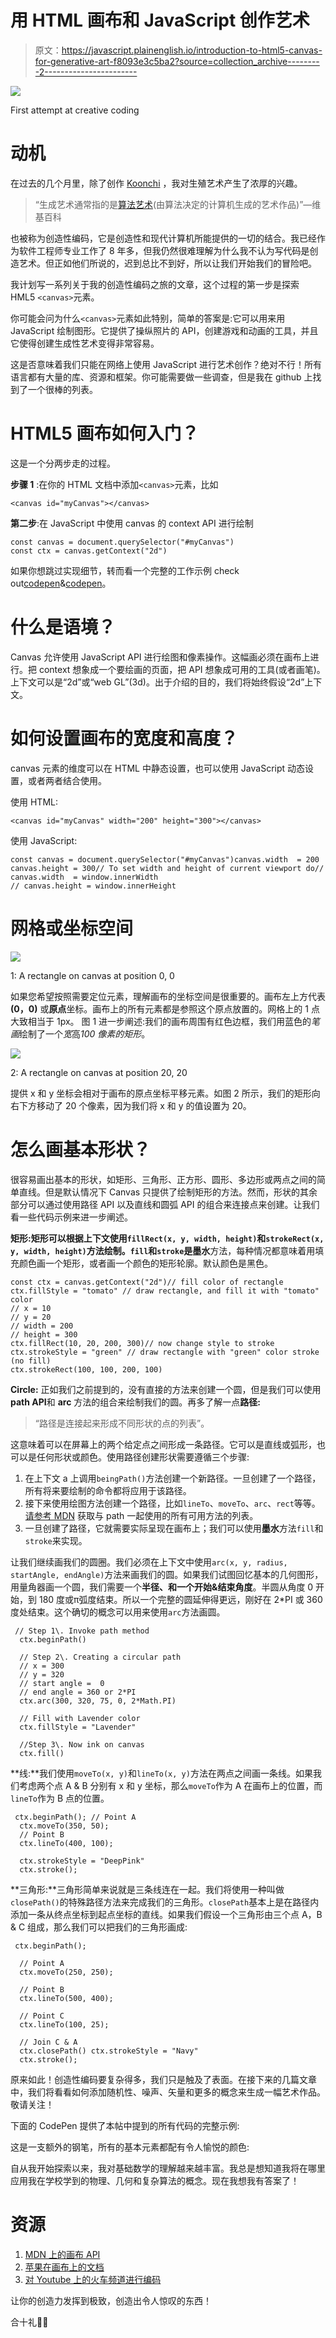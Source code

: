 # 用 HTML 画布和 JavaScript 创作艺术

> 原文：<https://javascript.plainenglish.io/introduction-to-html5-canvas-for-generative-art-f8093e3c5ba2?source=collection_archive---------2----------------------->

![](img/a825cbf0b8e708ed1901caf4e4eb2b32.png)

First attempt at creative coding

# **动机**

在过去的几个月里，除了创作 [Koonchi](https://koonchi.com) ，我对生殖艺术产生了浓厚的兴趣。

> “生成艺术通常指的是[算法艺术](https://en.wikipedia.org/wiki/Algorithmic_art)(由算法决定的计算机生成的艺术作品)”—维基百科

也被称为创造性编码，它是创造性和现代计算机所能提供的一切的结合。我已经作为软件工程师专业工作了 8 年多，但我仍然很难理解为什么我不认为写代码是创造艺术。但正如他们所说的，迟到总比不到好，所以让我们开始我们的冒险吧。

我计划写一系列关于我的创造性编码之旅的文章，这个过程的第一步是探索 HML5 `<canvas>`元素。

你可能会问为什么`<canvas>`元素如此特别，简单的答案是:它可以用来用 JavaScript 绘制图形。它提供了操纵照片的 API，创建游戏和动画的工具，并且它使得创建生成性艺术变得非常容易。

这是否意味着我们只能在网络上使用 JavaScript 进行艺术创作？绝对不行！所有语言都有大量的库、资源和框架。你可能需要做一些调查，但是我在 github 上找到了一个很棒的列表。

# HTML5 画布如何入门？

这是一个分两步走的过程。

**步骤 1** :在你的 HTML 文档中添加`<canvas>`元素，比如

`<canvas id="myCanvas"></canvas>`

**第二步**:在 JavaScript 中使用 canvas 的 context API 进行绘制

```
const canvas = document.querySelector("#myCanvas")
const ctx = canvas.getContext("2d")
```

如果你想跳过实现细节，转而看一个完整的工作示例 check out[codepen](https://codepen.io/varunio/pen/NWWXvVg)&[codepen](https://codepen.io/varunio/pen/wvvpPaY)。

# 什么是语境？

Canvas 允许使用 JavaScript API 进行绘图和像素操作。这幅画必须在画布上进行。把 context 想象成一个要绘画的页面，把 API 想象成可用的工具(或者画笔)。上下文可以是“2d”或“web GL”(3d)。出于介绍的目的，我们将始终假设“2d”上下文。

# 如何设置画布的宽度和高度？

canvas 元素的维度可以在 HTML 中静态设置，也可以使用 JavaScript 动态设置，或者两者结合使用。

使用 HTML:

```
<canvas id="myCanvas" width="200" height="300"></canvas>
```

使用 JavaScript:

```
const canvas = document.querySelector("#myCanvas")canvas.width  = 200
canvas.height = 300// To set width and height of current viewport do// canvas.width  = window.innerWidth
// canvas.height = window.innerHeight
```

# 网格或坐标空间

![](img/bb0ff9bb3924b5f5cd09653bc313fc7a.png)

1: A rectangle on canvas at position 0, 0

如果您希望按照需要定位元素，理解画布的坐标空间是很重要的。画布左上方代表 **(0，0)** 或**原点**坐标。画布上的所有元素都是参照这个原点放置的。网格上的 1 点大致相当于 1px。
图 1 进一步阐述:我们的画布周围有红色边框，我们用蓝色的*笔画*绘制了一个*宽*高*100 像素的矩形*。

![](img/4978af22c37e7e795a3c0378bd5c9898.png)

2: A rectangle on canvas at position 20, 20

提供 x 和 y 坐标会相对于画布的原点坐标平移元素。如图 2 所示，我们的矩形向右下方移动了 20 个像素，因为我们将 x 和 y 的值设置为 20。

# 怎么画基本形状？

很容易画出基本的形状，如矩形、三角形、正方形、圆形、多边形或两点之间的简单直线。但是默认情况下 Canvas 只提供了绘制矩形的方法。然而，形状的其余部分可以通过使用路径 API 以及直线和圆弧 API 的组合来连接点来创建。让我们看一些代码示例来进一步阐述。

**矩形:**矩形可以根据上下文使用`fillRect(x, y, width, height)`和`strokeRect(x, y, width, height)`方法绘制。`fill`和`stroke`是**墨水**方法，每种情况都意味着用填充颜色画一个矩形，或者画一个颜色的矩形轮廓。默认颜色是黑色。

```
const ctx = canvas.getContext("2d")// fill color of rectangle
ctx.fillStyle = "tomato" // draw rectangle, and fill it with "tomato" color  
// x = 10  
// y = 20  
// width = 200  
// height = 300  
ctx.fillRect(10, 20, 200, 300)// now change style to stroke 
ctx.strokeStyle = "green" // draw rectangle with "green" color stroke (no fill)  
ctx.strokeRect(100, 100, 200, 100)
```

**Circle:** 正如我们之前提到的，没有直接的方法来创建一个圆，但是我们可以使用**path API**和 **arc** 方法的组合来绘制我们的圆。再多了解一点**路径:**

> “路径是连接起来形成不同形状的点的列表”。

这意味着可以在屏幕上的两个给定点之间形成一条路径。它可以是直线或弧形，也可以是任何形状或颜色。使用路径创建形状需要遵循三个步骤:

1.  在上下文 a 上调用`beingPath()`方法创建一个新路径。一旦创建了一个路径，所有将来要绘制的命令都将应用于该路径。
2.  接下来使用绘图方法创建一个路径，比如`lineTo`、`moveTo`、`arc`、`rect`等等。[请参考 MDN](https://developer.mozilla.org/en-US/docs/Web/API/CanvasRenderingContext2D#Paths) 获取与 path 一起使用的所有可用方法的列表。
3.  一旦创建了路径，它就需要实际呈现在画布上；我们可以使用**墨水**方法`fill`和`stroke`来实现。

让我们继续画我们的圆圈。我们必须在上下文中使用`arc(x, y, radius, startAngle, endAngle)`方法来画我们的圆。如果我们试图回忆基本的几何图形，用量角器画一个圆，我们需要一个**半径、**和一个**开始&结束角度**。半圆从角度 0 开始，到 180 度或π弧度结束。所以一个完整的圆延伸得更远，刚好在 2*PI 或 360 度处结束。这个确切的概念可以用来使用`arc`方法画圆。

```
 // Step 1\. Invoke path method
  ctx.beginPath()

  // Step 2\. Creating a circular path
  // x = 300
  // y = 320
  // start angle =  0
  // end angle = 360 or 2*PI
  ctx.arc(300, 320, 75, 0, 2*Math.PI)

  // Fill with Lavender color
  ctx.fillStyle = "Lavender"

  //Step 3\. Now ink on canvas 
  ctx.fill()
```

**线:**我们使用`moveTo(x, y)`和`lineTo(x, y)`方法在两点之间画一条线。如果我们考虑两个点 A & B 分别有 x 和 y 坐标，那么`moveTo`作为 A 在画布上的位置，而`lineTo`作为 B 点的位置。

```
 ctx.beginPath(); // Point A
  ctx.moveTo(350, 50);
  // Point B
  ctx.lineTo(400, 100);

  ctx.strokeStyle = "DeepPink"
  ctx.stroke();
```

**三角形:**三角形简单来说就是三条线连在一起。我们将使用一种叫做`closePath()`的特殊路径方法来完成我们的三角形。`closePath`基本上是在路径内添加一条从终点坐标到起点坐标的直线。如果我们假设一个三角形由三个点 A，B & C 组成，那么我们可以把我们的三角形画成:

```
 ctx.beginPath();

  // Point A
  ctx.moveTo(250, 250);

  // Point B
  ctx.lineTo(500, 400);

  // Point C
  ctx.lineTo(100, 25);

  // Join C & A
  ctx.closePath() ctx.strokeStyle = "Navy"
  ctx.stroke();
```

原来如此！创造性编码要复杂得多，我们只是触及了表面。在接下来的几篇文章中，我们将看看如何添加随机性、噪声、矢量和更多的概念来生成一幅艺术作品。敬请关注！

下面的 CodePen 提供了本帖中提到的所有代码的完整示例:

这是一支额外的钢笔，所有的基本元素都配有令人愉悦的颜色:

自从我开始探索以来，我对基础数学的理解越来越丰富。我总是想知道我将在哪里应用我在学校学到的物理、几何和复杂算法的概念。现在我想我有答案了！

# 资源

1.  [MDN 上的画布 API](https://developer.mozilla.org/en-US/docs/Web/API/Canvas_API/Tutorial)
2.  [苹果在画布上的文档](https://developer.apple.com/library/archive/documentation/AudioVideo/Conceptual/HTML-canvas-guide/Introduction/Introduction.html#//apple_ref/doc/uid/TP40010542-CH1-SW1)
3.  [对 Youtube 上的火车频道进行编码](https://www.youtube.com/channel/UCvjgXvBlbQiydffZU7m1_aw)

让你的创造力发挥到极致，创造出令人惊叹的东西！

合十礼🙏🏾